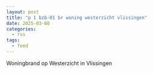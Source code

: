 ```yaml
---
layout: post
title: "p 1 bzb-01 br woning westerzicht vlissingen"
date: 2025-03-08
categories: 
  - rss
tags: 
  - feed
---
```


Woningbrand op Westerzicht in Vlissingen

